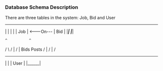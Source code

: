 ### Database Schema Description

There are three tables in the system: Job, Bid and User

  _____               _____
 |     |             |     |
 | Job |  <---On---  | Bid | 
 |_____|             |_____|

    ^          ^
   / \        /
    |        /
    |      Bids
  Posts    /
    |     /
    |    /
  ______
 |      |
 | User |
 |______|